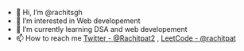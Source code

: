 - 👋 Hi, I’m @rachitsgh
- 👀 I’m interested in Web developement
- 🌱 I’m currently learning DSA and web developement
- 📫 How to reach me [Twitter - @Rachitpat2](https://twitter.com/Rachitpat2) ,   [LeetCode - @rachitpat](https://leetcode.com/rachitpat/)

<!---
rachitsgh/rachitsgh is a ✨ special ✨ repository because its `README.md` (this file) appears on your GitHub profile.
You can click the Preview link to take a look at your changes.
--->
